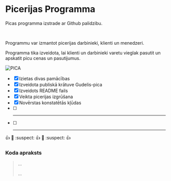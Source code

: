 


<br>

<h1>Picerijas Programma</h1>

<p>Picas programma izstrade ar Github palidzibu.</p>

<br>

<p>Programmu var izmantot picerijas darbinieki, klienti un menedzeri.</p>
<p>Programma tika izveidota, lai klienti un darbinieki varetu vieglak pasutit un apskatit picu cenas un pasutijumus.</p>

<img src="https://hips.hearstapps.com/hmg-prod.s3.amazonaws.com/images/delish-homemade-pizza-horizontal-1542312378.png?crop=1.00xw:1.00xh;0,0&resize=980:*" alt="PICA">

- [x] Izietas divas pamācības
- [x] Izveidota publiskā krātuve Gudelis-pica
- [x] Izveidots README fails
- [x] Veikta picerijas izgrūšana
- [x] Novērstas konstatētās kļūdas
- [ ] ---
- [ ] ---

:thumbsup: :cactus: :suspect: :thumbsup: :cactus: :suspect: :thumbsup:

<h3>Koda apraksts</h3>

<blockquote>
    <p></p>
    <p>...</p>
    <p>...</p>
</blockquote>
